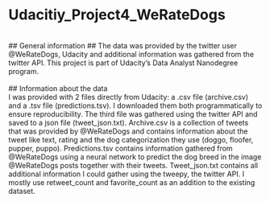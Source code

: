 # Udacitiy_Project4_WeRateDogs #
<br>
## General information ##
The data was provided by the twitter user @WeRateDogs, Udacity and additional information was gathered from the twitter API. This project is part of Udacity’s Data Analyst Nanodegree program. 
<br><br>
## Information about the data
<br>
I was provided with 2 files directly from Udacity: a .csv file (archive.csv) and a .tsv file (predictions.tsv). I downloaded them both programmatically to ensure reproducibility. The third file was gathered using the twitter API and saved to a json file (tweet_json.txt). 
Archive.csv is a collection of tweets that was provided by @WeRateDogs and contains information about the tweet like text, rating and the dog categorization they use (doggo, floofer, pupper, puppo). 
Predictions.tsv contains information gathered from @WeRateDogs using a neural network to predict the dog breed in the image @WeRateDogs posts together with their tweets. 
Tweet_json.txt contains all additional information I could gather using the tweepy, the twitter API. I mostly use retweet_count and favorite_count as an addition to the existing dataset.

